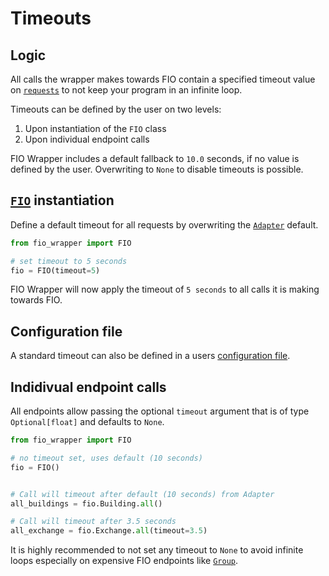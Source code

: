 # Timeouts 
## Logic
All calls the wrapper makes towards FIO contain a specified timeout value on [`requests`](https://requests.readthedocs.io/en/latest/user/advanced/#timeouts) to not keep your program in an infinite loop.

Timeouts can be defined by the user on two levels:

1. Upon instantiation of the `FIO` class
2. Upon individual endpoint calls

FIO Wrapper includes a default fallback to `10.0` seconds, if no value is defined by the user. Overwriting to `None` to disable timeouts is possible.

## [`FIO`](fio.md) instantiation

Define a default timeout for all requests by overwriting the [`Adapter`](fio_adapter.md) default.

```python
from fio_wrapper import FIO

# set timeout to 5 seconds
fio = FIO(timeout=5)

```

FIO Wrapper will now apply the timeout of `5 seconds` to all calls it is making towards FIO.

## Configuration file

A standard timeout can also be defined in a users [configuration file](config.md).

## Indidivual endpoint calls

All endpoints allow passing the optional `timeout` argument that is of type `Optional[float]` and defaults to `None`.

```python
from fio_wrapper import FIO

# no timeout set, uses default (10 seconds)
fio = FIO()


# Call will timeout after default (10 seconds) from Adapter
all_buildings = fio.Building.all()

# Call will timeout after 3.5 seconds
all_exchange = fio.Exchange.all(timeout=3.5)

```

It is highly recommended to not set any timeout to `None` to avoid infinite loops especially on expensive FIO endpoints like [`Group`](endpoints/group.md).
